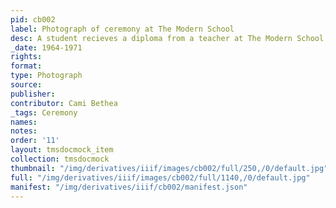 ```yaml
---
pid: cb002
label: Photograph of ceremony at The Modern School
desc: A student recieves a diploma from a teacher at The Modern School.
_date: 1964-1971
rights:
format:
type: Photograph
source:
publisher:
contributor: Cami Bethea
_tags: Ceremony
names:
notes:
order: '11'
layout: tmsdocmock_item
collection: tmsdocmock
thumbnail: "/img/derivatives/iiif/images/cb002/full/250,/0/default.jpg"
full: "/img/derivatives/iiif/images/cb002/full/1140,/0/default.jpg"
manifest: "/img/derivatives/iiif/cb002/manifest.json"
---
```

